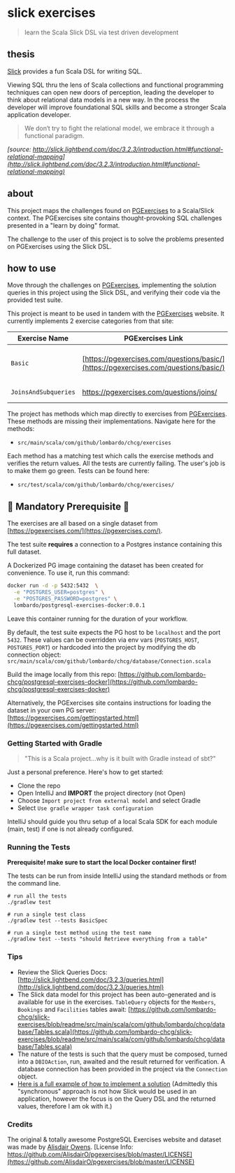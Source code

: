 # slick exercises

> learn the Scala Slick DSL via test driven development

## thesis

[Slick](http://slick.lightbend.com/doc/3.2.3/introduction.html) provides a fun Scala DSL for writing SQL.  

Viewing SQL thru the lens of Scala collections and functional programming techniques can open new doors of perception, leading the developer to think about relational data models in a new way.  In the process the developer will improve foundational SQL skills and become a stronger Scala application developer.

> We don‘t try to fight the relational model, we embrace it through a functional paradigm.

*[source: http://slick.lightbend.com/doc/3.2.3/introduction.html#functional-relational-mapping](http://slick.lightbend.com/doc/3.2.3/introduction.html#functional-relational-mapping)*

## about

This project maps the challenges found on [PGExercises](https://pgexercises.com/) to a Scala/Slick context. The PGExercises site contains thought-provoking SQL challenges presented in a "learn by doing" format.  

The challenge to the user of this project is to solve the problems presented on PGExercises using the Slick DSL.

## how to use

Move through the challenges on [PGExercises](https://pgexercises.com/), implementing the solution queries in this project using the Slick DSL, and verifying their code via the provided test suite.

This project is meant to be used in tandem with the [PGExercises](https://pgexercises.com/) website.  It currently implements 2 exercise categories from that site:

Exercise Name  | PGExercises Link  |  Project Link
--|---|--
`Basic`  | [https://pgexercises.com/questions/basic/](https://pgexercises.com/questions/basic/)   | [https://github.com/lombardo-chcg/slick-exercises/blob/master/src/main/scala/com/github/lombardo/chcg/exercises/Basic.scala](https://github.com/lombardo-chcg/slick-exercises/blob/master/src/main/scala/com/github/lombardo/chcg/exercises/Basic.scala)  
`JoinsAndSubqueries`  | https://pgexercises.com/questions/joins/  | https://github.com/lombardo-chcg/slick-exercises/blob/master/src/main/scala/com/github/lombardo/chcg/exercises/JoinsAndSubqueries.scala  


The project has methods which map directly to exercises from [PGExercises](https://pgexercises.com/).  These methods are missing their implementations.  Navigate here for the methods:
- `src/main/scala/com/github/lombardo/chcg/exercises`

Each method has a matching test which calls the exercise methods and verifies the return values.  All the tests are currently failing.  The user's job is to make them go green.  Tests can be found here:
- `src/test/scala/com/github/lombardo/chcg/exercises/`

## 🚨 Mandatory Prerequisite 🚨

The exercises are all based on a single dataset from [https://pgexercises.com/](https://pgexercises.com/).

The test suite **requires** a connection to a Postgres instance containing this full dataset.

A Dockerized PG image containing the dataset has been created for convenience.  To use it, run this command:

```sh
docker run -d -p 5432:5432  \
  -e "POSTGRES_USER=postgres" \
  -e "POSTGRES_PASSWORD=postgres" \
  lombardo/postgresql-exercises-docker:0.0.1
```

Leave this container running for the duration of your workflow.

By default, the test suite expects the PG host to be `localhost` and the port `5432`.  These values can be overridden via env vars (`POSTGRES_HOST`, `POSTGRES_PORT`) or hardcoded into the project by modifying the db connection object:
`src/main/scala/com/github/lombardo/chcg/database/Connection.scala`

Build the image locally from this repo:  [https://github.com/lombardo-chcg/postgresql-exercises-docker](https://github.com/lombardo-chcg/postgresql-exercises-docker)

Alternatively, the PGExercises site contains instructions for loading the dataset in your own PG server: [https://pgexercises.com/gettingstarted.html](https://pgexercises.com/gettingstarted.html)

### Getting Started with Gradle

> "This is a Scala project...why is it built with Gradle instead of sbt?"

Just a personal preference.  Here's how to get started:

- Clone the repo
- Open IntelliJ and **IMPORT** the project directory (not Open)
- Choose `Import project from external model` and select Gradle
- Select `Use gradle wrapper task configuration`

IntelliJ should guide you thru setup of a local Scala SDK for each module (main, test) if one is not already configured.  

### Running the Tests

**Prerequisite!  make sure to start the local Docker container first!**

The tests can be run from inside IntelliJ using the standard methods or from the command line.  

```
# run all the tests
./gradlew test

# run a single test class
./gradlew test --tests BasicSpec

# run a single test method using the test name
./gradlew test --tests "should Retrieve everything from a table"
```

### Tips

- Review the Slick Queries Docs: [http://slick.lightbend.com/doc/3.2.3/queries.html](http://slick.lightbend.com/doc/3.2.3/queries.html)
- The Slick data model for this project has been auto-generated and is available for use in the exercises.  `TableQuery` objects for the `Members`, `Bookings` and `Facilities` tables await: [https://github.com/lombardo-chcg/slick-exercises/blob/readme/src/main/scala/com/github/lombardo/chcg/database/Tables.scala](https://github.com/lombardo-chcg/slick-exercises/blob/readme/src/main/scala/com/github/lombardo/chcg/database/Tables.scala)
- The nature of the tests is such that the query must be composed, turned into a `DBIOAction`, run, awaited and the result returned for verification.  A database connection has been provided in the project via the `Connection` object.
- [Here is a full example of how to implement a solution](https://github.com/lombardo-chcg/slick-exercises/blob/readme/src/main/scala/com/github/lombardo/chcg/exercises/Basic.scala#L10-L21) (Admittedly this "synchronous" approach is not how Slick would be used in an application, however the focus is on the Query DSL and the returned values, therefore I am ok with it.)


### Credits

The original & totally awesome PostgreSQL Exercises website and dataset was made by [Alisdair Owens](https://pgexercises.com/about.html).  [License Info: https://github.com/AlisdairO/pgexercises/blob/master/LICENSE](https://github.com/AlisdairO/pgexercises/blob/master/LICENSE)
